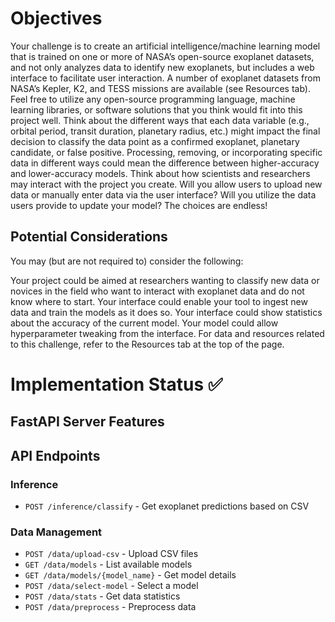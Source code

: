 # Objectives
Your challenge is to create an artificial intelligence/machine learning model that is trained on one or more of NASA’s open-source exoplanet datasets, and not only analyzes data to identify new exoplanets, but includes a web interface to facilitate user interaction. A number of exoplanet datasets from NASA’s Kepler, K2, and TESS missions are available (see Resources tab). Feel free to utilize any open-source programming language, machine learning libraries, or software solutions that you think would fit into this project well. Think about the different ways that each data variable (e.g., orbital period, transit duration, planetary radius, etc.) might impact the final decision to classify the data point as a confirmed exoplanet, planetary candidate, or false positive. Processing, removing, or incorporating specific data in different ways could mean the difference between higher-accuracy and lower-accuracy models. Think about how scientists and researchers may interact with the project you create. Will you allow users to upload new data or manually enter data via the user interface? Will you utilize the data users provide to update your model? The choices are endless!

## Potential Considerations
You may (but are not required to) consider the following:

Your project could be aimed at researchers wanting to classify new data or novices in the field who want to interact with exoplanet data and do not know where to start.
Your interface could enable your tool to ingest new data and train the models as it does so.
Your interface could show statistics about the accuracy of the current model.
Your model could allow hyperparameter tweaking from the interface.
For data and resources related to this challenge, refer to the Resources tab at the top of the page.


# Implementation Status ✅

## FastAPI Server Features


## API Endpoints

### Inference
- `POST /inference/classify` - Get exoplanet predictions based on CSV

### Data Management
- `POST /data/upload-csv` - Upload CSV files
- `GET /data/models` - List available models
- `GET /data/models/{model_name}` - Get model details
- `POST /data/select-model` - Select a model
- `POST /data/stats` - Get data statistics
- `POST /data/preprocess` - Preprocess data





